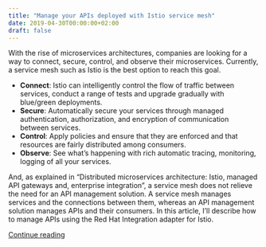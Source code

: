 ```yaml
---
title: "Manage your APIs deployed with Istio service mesh"
date: 2019-04-30T00:00:00+02:00
draft: false
---
```


With the rise of microservices architectures, companies are looking for a way to connect, secure, control, and observe their microservices. Currently, a service mesh such as Istio is the best option to reach this goal.

- **Connect**: Istio can intelligently control the flow of traffic between services, conduct a range of tests and upgrade gradually with blue/green deployments.
- **Secure**: Automatically secure your services through managed authentication, authorization, and encryption of communication between services.
- **Control**: Apply policies and ensure that they are enforced and that resources are fairly distributed among consumers.
- **Observe**: See what’s happening with rich automatic tracing, monitoring, logging of all your services.

And, as explained in “Distributed microservices architecture: Istio, managed API gateways and, enterprise integration”, a service mesh does not relieve the need for an API management solution. A service mesh manages services and the connections between them, whereas an API management solution manages APIs and their consumers. In this article, I’ll describe how to manage APIs using the Red Hat Integration adapter for Istio.

[Continue reading](https://developers.redhat.com/blog/2019/04/30/manage-your-apis-deployed-with-istio-service-mesh/)
